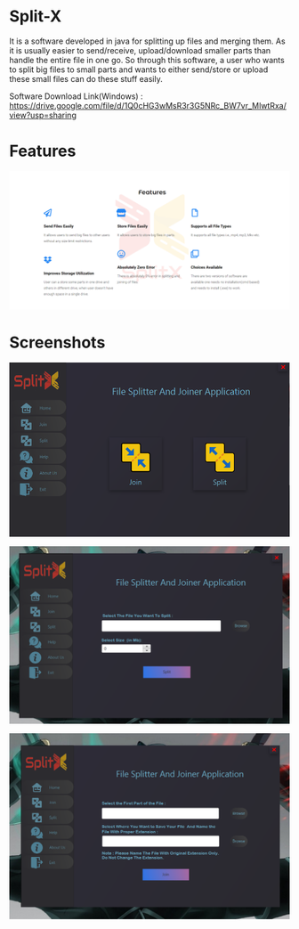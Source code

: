 # Split-X

It is a software developed in java for splitting up files and merging them. As it is usually easier to send/receive,
upload/download smaller parts than handle the entire file in one go. So through this software, a user who wants to split
big files to small parts and wants to either send/store or upload these small files can do these stuff easily.

Software Download Link(Windows) : https://drive.google.com/file/d/1Q0cHG3wMsR3r3G5NRc_BW7vr_MlwtRxa/view?usp=sharing

# Features

![Features](https://github.com/Bhuvanesh01/FileSplitterAndJoiner/blob/master/src/Home/Images/Capture.PNG)

# Screenshots

![Screenshots](https://github.com/Bhuvanesh01/FileSplitterAndJoiner/blob/master/src/Home/Images/2.PNG)

![Screenshots](https://github.com/Bhuvanesh01/FileSplitterAndJoiner/blob/master/src/Home/Images/3.PNG)

![Screenshots](https://github.com/Bhuvanesh01/FileSplitterAndJoiner/blob/master/src/Home/Images/1.PNG)

